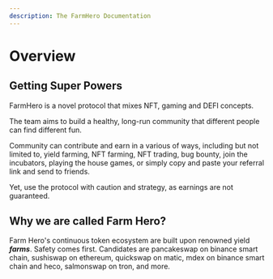 ```yaml
---
description: The FarmHero Documentation
---
```


# Overview

## Getting Super Powers

FarmHero is a novel protocol that mixes NFT, gaming and DEFI concepts. 

The team aims to build a healthy, long-run community that different people can find different fun. 

Community can contribute and earn in a various of ways, including but not limited to,  yield farming, NFT farming, NFT trading, bug bounty, join the incubators, playing the house games, or simply copy and paste your referral link and send to friends. 

Yet, use the protocol with caution and strategy, as earnings are not guaranteed. 

## Why we are called Farm Hero?

Farm Hero's continuous token ecosystem are built upon renowned yield _**farms**_. Safety comes first. Candidates are pancakeswap on binance smart chain, sushiswap on ethereum, quickswap on matic, mdex on binance smart chain and heco, salmonswap on tron, and more. 



